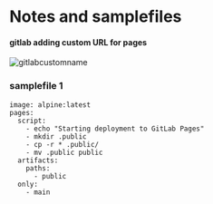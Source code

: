 # Notes and samplefiles

#### gitlab adding custom URL for pages 

![gitlabcustomname](https://github.com/user-attachments/assets/d20b9072-660f-4fea-9695-78a173e00200)


### samplefile 1

```
image: alpine:latest
pages:
  script:
    - echo "Starting deployment to GitLab Pages"
    - mkdir .public
    - cp -r * .public/
    - mv .public public
  artifacts:
    paths:
      - public
  only:
    - main
```
